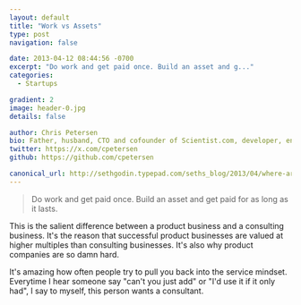 ```yaml
---
layout: default
title: "Work vs Assets"
type: post
navigation: false

date: 2013-04-12 08:44:56 -0700
excerpt: "Do work and get paid once. Build an asset and g..."
categories:
  - Startups

gradient: 2
image: header-0.jpg
details: false

author: Chris Petersen
bio: Father, husband, CTO and cofounder of Scientist.com, developer, entrepreneur and technologist.
twitter: https://x.com/cpetersen
github: https://github.com/cpetersen

canonical_url: http://sethgodin.typepad.com/seths_blog/2013/04/where-are-your-assets.html?utm_source=feedburner&utm_medium=feed&utm_campaign=Feed%3A+typepad%2Fsethsmainblog+%28Seth%27s+Blog%29&utm_content=Google+Reader
---
```





 > Do work and get paid once. Build an asset and get paid for as long as it lasts.

 This is the salient difference between a product business and a consulting business. It's the reason that successful product businesses are valued at higher multiples than consulting businesses. It's also why product companies are so damn hard.

It's amazing how often people try to pull you back into the service mindset. Everytime I hear someone say "can't you just add" or "I'd use it if it only had", I say to myself, this person wants a consultant.

